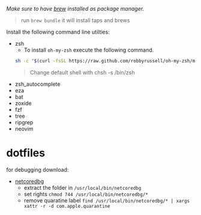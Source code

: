 
_Make sure to have [brew](https://docs.brew.sh) installed as package manager._

> run `brew bundle` it will install taps and brews

Install the following command line utilties:
- zsh
    - To install `oh-my-zsh` execute the following command.
    ```bash
    sh -c "$(curl -fsSL https://raw.github.com/robbyrussell/oh-my-zsh/master/tools/install.sh)"
    ```
    > Change default shell with chsh -s /bin/zsh
- zsh_autocomplete
- eza
- bat
- zoxide
- fzf
- tree
- ripgrep
- neovim

# dotfiles

for debugging download:

- [netcoredbg](https://github.com/Samsung/netcoredbg)
    - extract the folder in `/usr/local/bin/netcoredbg`
    - set rights `chmod 744 /usr/local/bin/netcoredbg/*`
    - remove quaratine label `find /usr/local/bin/netcoredbg/* | xargs xattr -r -d com.apple.quarantine`

